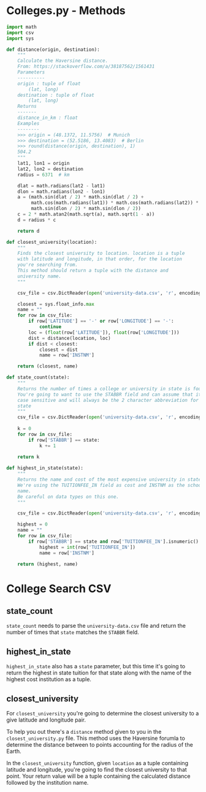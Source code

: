 # Colleges.py - Methods

```python
import math
import csv
import sys

def distance(origin, destination):
    """
    Calculate the Haversine distance.
    From: https://stackoverflow.com/a/38187562/1561431
    Parameters
    ----------
    origin : tuple of float
        (lat, long)
    destination : tuple of float
        (lat, long)
    Returns
    -------
    distance_in_km : float
    Examples
    --------
    >>> origin = (48.1372, 11.5756)  # Munich
    >>> destination = (52.5186, 13.4083)  # Berlin
    >>> round(distance(origin, destination), 1)
    504.2
    """
    lat1, lon1 = origin
    lat2, lon2 = destination
    radius = 6371  # km

    dlat = math.radians(lat2 - lat1)
    dlon = math.radians(lon2 - lon1)
    a = (math.sin(dlat / 2) * math.sin(dlat / 2) +
         math.cos(math.radians(lat1)) * math.cos(math.radians(lat2)) *
         math.sin(dlon / 2) * math.sin(dlon / 2))
    c = 2 * math.atan2(math.sqrt(a), math.sqrt(1 - a))
    d = radius * c

    return d

def closest_university(location):
    """
    Finds the closest university to location. location is a tuple
    with latitude and longitude, in that order, for the location
    you're searching from.
    This method should return a tuple with the distance and
    university name.
    """

    csv_file = csv.DictReader(open('university-data.csv', 'r', encoding="utf-8"))

    closest = sys.float_info.max
    name = ""
    for row in csv_file:
        if row['LATITUDE'] == '-' or row['LONGITUDE'] == '-':
            continue
        loc = (float(row['LATITUDE']), float(row['LONGITUDE']))
        dist = distance(location, loc)
        if dist < closest:
            closest = dist
            name = row['INSTNM']

    return (closest, name)

def state_count(state):
    """
    Returns the number of times a college or university in state is found.
    You're going to want to use the STABBR field and can assume that it's
    case sensitive and will always be the 2 character abbreviation for a
    state
    """
    csv_file = csv.DictReader(open('university-data.csv', 'r', encoding="utf-8"))
    
    k = 0
    for row in csv_file:
        if row['STABBR'] == state:
            k += 1

    return k
    
def highest_in_state(state):
    """
    Returns the name and cost of the most expensive university in state
    We're using the TUITIONFEE_IN field as cost and INSTNM as the school
    name.
    Be careful on data types on this one. 
    """

    csv_file = csv.DictReader(open('university-data.csv', 'r', encoding="utf-8"))

    highest = 0
    name = ""
    for row in csv_file:
        if row['STABBR'] == state and row['TUITIONFEE_IN'].isnumeric() and int(row['TUITIONFEE_IN']) > highest:
            highest = int(row['TUITIONFEE_IN'])
            name = row['INSTNM']

    return (highest, name)
```

# College Search CSV

## state_count
`state_count` needs to parse the `university-data.csv` file and return the number of times that `state` matches the `STABBR` field.

## highest_in_state
`highest_in_state` also has a `state` parameter, but this time it's going to return the highest in state tuition for that state along with the name of the highest cost institution as a tuple.

## closest_university
For `closest_university` you're going to determine the closest university to a give latitude and longitude pair.

To help you out there's a `distance` method given to you in the `closest_university.py` file. This method uses the Haversine forumla to determine the distance between to points accounting for the radius of the Earth.

In the `closest_university` function, given `location` as a tuple containing latitude and longitude, you're going to find the closest university to that point. Your return value will be a tuple containing the calculated distance followed by the institution name.

